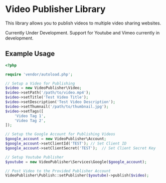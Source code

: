 # Video Publisher Library

This library allows you to publish videos to multiple video sharing websites. 

Currently Under Development. 
Support for Youtube and Vimeo currently in development.

## Example Usage
```php
<?php 

require 'vendor/autoload.php';

// Setup a Video for Publishing
$video = new VideoPublisher\Video;
$video->setPath('/path/to/video.mp4');
$video->setTitle('Test Video Title');
$video->setDescription('Test Video Description');
$video->setThumnail('/path/to/thumbnail.jpg');
$video->setTags([
	'Video Tag 1',
    'Video Tag 2',
]);

// Setup the Google Account for Publishing Videos
$google_account = new VideoPublisher\Account;
$google_account->setClientId('TEST'); // Set Client ID
$google_account->setClientSecret('TEST');  // Set Client Secret Key

// Setup Youtube Publisher
$youtube = new VideoPublisher\Services\Google($google_account);

// Post Video to the Provided Publisher Account
VideoPublisher\Publish::setPublisher($youtube)->publish($video);

```
